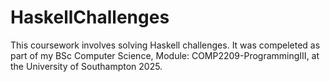 # HaskellChallenges
This coursework involves solving Haskell challenges. It was compeleted as part of my BSc Computer Science, Module: COMP2209-ProgrammingIII, at the University of Southampton 2025. 
